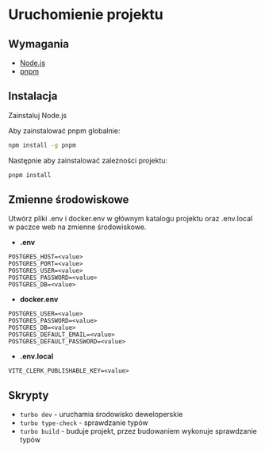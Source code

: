 # Uruchomienie projektu
## Wymagania
- [Node.js](https://nodejs.org/en/download/prebuilt-installer)
- [pnpm](https://pnpm.io/installation)
## Instalacja
Zainstaluj Node.js

Aby zainstalować pnpm globalnie:
```bash
npm install -g pnpm
```
Następnie aby zainstalować zależności projektu:
```bash
pnpm install
```
## Zmienne środowiskowe
Utwórz pliki .env i docker.env w głównym katalogu projektu oraz .env.local w paczce web na zmienne środowiskowe.
- **.env**
```
POSTGRES_HOST=<value>
POSTGRES_PORT=<value>
POSTGRES_USER=<value>
POSTGRES_PASSWORD=<value>
POSTGRES_DB=<value>
```
- **docker.env**
```
POSTGRES_USER=<value>
POSTGRES_PASSWORD=<value>
POSTGRES_DB=<value>
POSTGRES_DEFAULT_EMAIL=<value>
POSTGRES_DEFAULT_PASSWORD=<value>
```
- **.env.local**
```
VITE_CLERK_PUBLISHABLE_KEY=<value>
```
## Skrypty
- `turbo dev` - uruchamia środowisko deweloperskie
- `turbo type-check` - sprawdzanie typów
- `turbo build` - buduje projekt, przez budowaniem wykonuje sprawdzanie typów